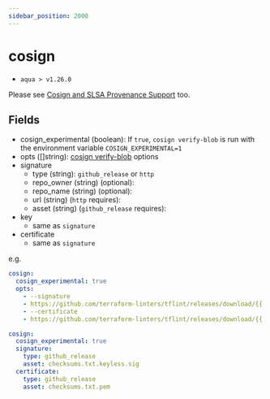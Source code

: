 ```yaml
---
sidebar_position: 2000
---
```


# cosign

- `aqua > v1.26.0`

Please see [Cosign and SLSA Provenance Support](/docs/reference/security/cosign-slsa) too.

## Fields

- cosign_experimental (boolean): If `true`, `cosign verify-blob` is run with the environment variable `COSIGN_EXPERIMENTAL=1`
- opts ([]string): [cosign verify-blob](https://docs.sigstore.dev/signing/quickstart/#verifying-a-signed-blob) options
- signature
  - type (string): `github_release` or `http`
  - repo_owner (string) (optional):
  - repo_name (string) (optional):
  - url (string) (`http` requires):
  - asset (string) (`github_release` requires):
- key
  - same as `signature`
- certificate
  - same as `signature`

e.g.

```yaml
cosign:
  cosign_experimental: true
  opts:
    - --signature
    - https://github.com/terraform-linters/tflint/releases/download/{{.Version}}/checksums.txt.keyless.sig
    - --certificate
    - https://github.com/terraform-linters/tflint/releases/download/{{.Version}}/checksums.txt.pem
```

```yaml
cosign:
  cosign_experimental: true
  signature:
    type: github_release
    asset: checksums.txt.keyless.sig
  certificate:
    type: github_release
    asset: checksums.txt.pem
```
